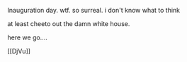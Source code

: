 Inauguration day. wtf. so surreal. i don't know what to think

at least cheeto out the damn white house.

here we go....


[[DjVu]]

